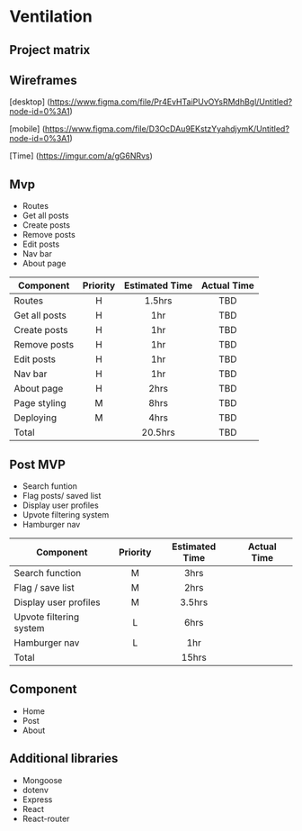# Ventilation

## Project matrix

## Wireframes

[desktop] (https://www.figma.com/file/Pr4EvHTaiPUvOYsRMdhBgl/Untitled?node-id=0%3A1)

[mobile] (https://www.figma.com/file/D3OcDAu9EKstzYyahdjymK/Untitled?node-id=0%3A1)

[Time] (https://imgur.com/a/gG6NRvs)

## Mvp
- Routes 
- Get all posts 
- Create posts
- Remove posts
- Edit posts 
- Nav bar
- About page

| Component | Priority | Estimated Time | Actual Time |
| --- | :---: |  :---: | :---: | 
| Routes                 | H | 1.5hrs   | TBD |
| Get all posts          | H | 1hr      | TBD |
| Create posts           | H | 1hr      | TBD |
| Remove posts           | H | 1hr      | TBD |
| Edit posts             | H | 1hr      | TBD |
| Nav bar                | H | 1hr      | TBD |
| About page             | H | 2hrs     | TBD |
| Page styling           | M | 8hrs     | TBD |
| Deploying              | M | 4hrs     | TBD |
| Total                  |   | 20.5hrs  | TBD |

## Post MVP
- Search funtion
- Flag posts/ saved list
- Display user profiles
- Upvote filtering system
- Hamburger nav

| Component | Priority | Estimated Time | Actual Time |
| --- | :---: |  :---: | :---: | 
| Search function          | M | 3hrs    ||
| Flag / save list         | M | 2hrs    ||
| Display user profiles    | M | 3.5hrs  ||
| Upvote filtering system  | L | 6hrs    ||
| Hamburger nav            | L | 1hr     ||
| Total                    |   | 15hrs   ||

## Component
- Home
- Post
- About

## Additional libraries
- Mongoose
- dotenv
- Express 
- React 
- React-router
